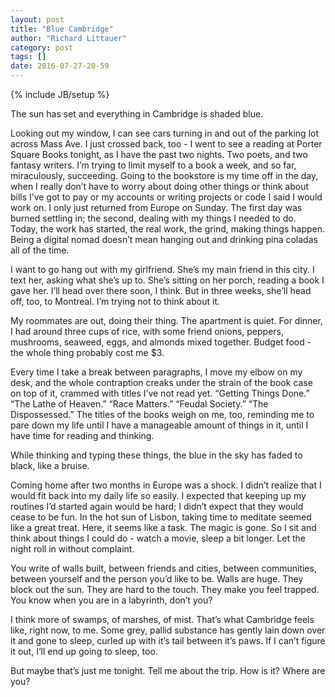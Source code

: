 ```yaml
---
layout: post
title: "Blue Cambridge"
author: "Richard Littauer"
category: post
tags: []
date: 2016-07-27-20-59
---
```

{% include JB/setup %}


The sun has set and everything in Cambridge is shaded blue.   
  
Looking out my window, I can see cars turning in and out of the parking lot across Mass Ave. I just crossed back, too - I went to see a reading at Porter Square Books tonight, as I have the past two nights. Two poets, and two fantasy writers. I’m trying to limit myself to a book a week, and so far, miraculously, succeeding. Going to the bookstore is my time off in the day, when I really don’t have to worry about doing other things or think about bills I’ve got to pay or my accounts or writing projects or code I said I would work on. I only just returned from Europe on Sunday. The first day was burned settling in; the second, dealing with my things I needed to do. Today, the work has started, the real work, the grind, making things happen. Being a digital nomad doesn’t mean hanging out and drinking pina coladas all of the time.   
  
I want to go hang out with my girlfriend. She’s my main friend in this city. I text her, asking what she’s up to. She’s sitting on her porch, reading a book I gave her. I’ll head over there soon, I think. But in three weeks, she’ll head off, too, to Montreal. I’m trying not to think about it.     
  
My roommates are out, doing their thing. The apartment is quiet.  For dinner, I had around three cups of rice, with some friend onions, peppers, mushrooms, seaweed, eggs, and almonds mixed together. Budget food - the whole thing probably cost me $3.   
  
Every time I take a break between paragraphs, I move my elbow on my desk, and the whole contraption creaks under the strain of the book case on top of it, crammed with titles I’ve not read yet. “Getting Things Done.” “The Lathe of Heaven.” “Race Matters.” “Feudal Society.” “The Dispossessed.” The titles of the books weigh on me, too, reminding me to pare down my life until I have a manageable amount of things in it, until I have time for reading and thinking. 

While thinking and typing these things, the blue in the sky has faded to black, like a bruise. 

Coming home after two months in Europe was a shock. I didn’t realize that I would fit back into my daily life so easily. I expected that keeping up my routines I’d started again would be hard; I didn’t expect that they would cease to be fun. In the hot sun of Lisbon, taking time to meditate seemed like a great treat. Here, it seems like a task. The magic is gone. So I sit and think about things I could do - watch a movie, sleep a bit longer. Let the night roll in without complaint.  
  
You write of walls built, between friends and cities, between communities, between yourself and the person you’d like to be. Walls are huge. They block out the sun. They are hard to the touch. They make you feel trapped. You know when you are in a labyrinth, don’t you?   
  
I think more of swamps, of marshes, of mist. That’s what Cambridge feels like, right now, to me. Some grey, pallid substance has gently lain down over it and gone to sleep, curled up with it’s tail between it’s paws. If I can’t figure it out, I’ll end up going to sleep, too. 

But maybe that’s just me tonight. Tell me about the trip. How is it? Where are you? 